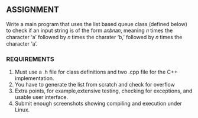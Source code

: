 ## ASSIGNMENT
Write a main program that uses the list based queue class (defined below) to check if an input string is of the form 𝑎𝑛𝑏𝑛𝑎𝑛, meaning 𝑛 times the character ‘a’ followed by 𝑛 times the charater ‘b,’ followed by 𝑛 times the character ‘a’.
### REQUIREMENTS
1) Must use a .h file for class definitions and two .cpp file for the C++ implementation.
2) You have to generate the list from scratch and check for overflow
3) Extra points, for example,extensive testing, checking for exceptions, and usable user interface.
4) Submit enough screenshots showing compiling and execution under Linux.
